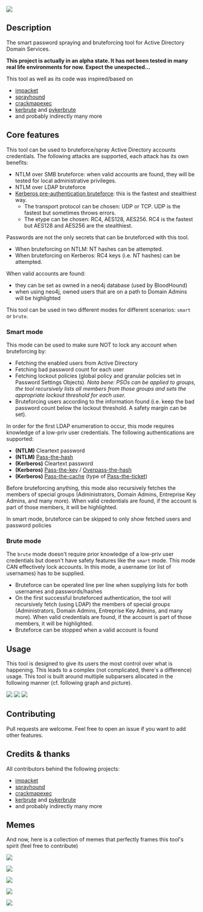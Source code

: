![](./assets/smartbrute.png)

## Description

The smart password spraying and bruteforcing tool for Active Directory Domain Services.

**This project is actually in an alpha state. It has not been tested in many real life environments for now. Expect the unexpected...**

This tool as well as its code was inspired/based on
- [impacket](https://github.com/SecureAuthCorp/impacket)
- [sprayhound](https://github.com/Hackndo/sprayhound)
- [crackmapexec](https://github.com/byt3bl33d3r/CrackMapExec)
- [kerbrute](https://github.com/ropnop/kerbrute) and [pykerbrute](https://github.com/3gstudent/pyKerbrute)
- and probably indirectly many more

## Core features

This tool can be used to bruteforce/spray Active Directory accounts credentials. The following attacks are supported, each attack has its own benefits:
- NTLM over SMB bruteforce: when valid accounts are found, they will be tested for local administrative privileges.
- NTLM over LDAP bruteforce
- [Kerberos pre-authentication bruteforce](https://www.thehacker.recipes/active-directory-domain-services/movement/kerberos/pre-auth-bruteforce): this is the fastest and stealthiest way.
    + The transport protocol can be chosen: UDP or TCP. UDP is the fastest but sometimes throws errors.
    + The etype can be chosen: RC4, AES128, AES256. RC4 is the fastest but AES128 and AES256 are the stealthiest. 

Passwords are not the only secrets that can be bruteforced with this tool.
- When bruteforcing on NTLM: NT hashes can be attempted.
- When bruteforcing on Kerberos: RC4 keys (i.e. NT hashes) can be attempted.

When valid accounts are found:
- they can be set as owned in a neo4j database (used by BloodHound)
- when using neo4j, owned users that are on a path to Domain Admins will be highlighted

This tool can be used in two different modes for different scenarios: `smart` or `brute`.

### Smart mode

This mode can be used to make sure NOT to lock any account when bruteforcing by:
- Fetching the enabled users from Active Directory
- Fetching bad password count for each user
- Fetching lockout policies (global policy and granular policies set in Password Settings Objects). _Nota bene: PSOs can be applied to groups, the tool recursively lists all members from those groups and sets the appropriate lockout threshold for each user._
- Bruteforcing users according to the information found (i.e. keep the bad password count below the lockout threshold. A safety margin can be set).
  
In order for the first LDAP enumeration to occur, this mode requires knowledge of a low-priv user credentials. The following authentications are supported:
- **(NTLM)** Cleartext password
- **(NTLM)** [Pass-the-hash](https://www.thehacker.recipes/active-directory-domain-services/movement/lm-and-ntlm/pass-the-hash)
- **(Kerberos)** Cleartext password
- **(Kerberos)** [Pass-the-key](https://www.thehacker.recipes/active-directory-domain-services/movement/kerberos/pass-the-key) / [Overpass-the-hash](https://www.thehacker.recipes/active-directory-domain-services/movement/kerberos/overpass-the-hash)
- **(Kerberos)** [Pass-the-cache](https://www.thehacker.recipes/active-directory-domain-services/movement/kerberos/pass-the-cache) (type of [Pass-the-ticket](https://www.thehacker.recipes/active-directory-domain-services/movement/kerberos/pass-the-ticket))

Before bruteforcing anything, this mode also recursively fetches the members of special groups (Administrators, Domain Admins, Entreprise Key Admins, and many more).
When valid credentials are found, if the account is part of those members, it will be highlighted.

In smart mode, bruteforce can be skipped to only show fetched users and password policies
    
### Brute mode

The `brute` mode doesn't require prior knowledge of a low-priv user credentials but doesn't have safety features like the `smart` mode. This mode CAN effectively lock accounts.
In this mode, a username (or list of usernames) has to be supplied.
- Bruteforce can be operated line per line when supplying lists for both usernames and passwords/hashes
- On the first successful bruteforced authentication, the tool will recursively fetch (using LDAP) the members of special groups (Administrators, Domain Admins, Entreprise Key Admins, and many more). When valid credentials are found, if the account is part of those members, it will be highlighted.
- Bruteforce can be stopped when a valid account is found  

## Usage

This tool is designed to give its users the most control over what is happening. This leads to a complex (not complicated, there's a difference) usage.
This tool is built around multiple subparsers allocated in the following manner (cf. following graph and picture).

![](./assets/cmd_help.png)
![](assets/graph_help.png)
![](./assets/usage.png)

## Contributing

Pull requests are welcome. Feel free to open an issue if you want to add other features.

## Credits & thanks
All contributors behind the following projects:
- [impacket](https://github.com/SecureAuthCorp/impacket)
- [sprayhound](https://github.com/Hackndo/sprayhound)
- [crackmapexec](https://github.com/byt3bl33d3r/CrackMapExec)
- [kerbrute](https://github.com/ropnop/kerbrute) and [pykerbrute](https://github.com/3gstudent/pyKerbrute)
- and probably indirectly many more

## Memes

And now, here is a collection of memes that perfectly frames this tool's spirit (feel free to contribute) 

![](memes/001.png)

![](memes/002.png)

![](memes/003.png)

![](memes/004.png)

![](memes/005.png)